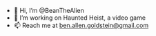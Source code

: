 - 👋 Hi, I’m @BeanTheAlien
- 👀 I’m working on Haunted Heist, a video game
- 📫 Reach me at <a href="mailto:ben.allen.goldstein@gmail.com">ben.allen.goldstein@gmail.com</a>

<!---
BeanTheAlien/BeanTheAlien is a ✨ special ✨ repository because its `README.md` (this file) appears on your GitHub profile.
You can click the Preview link to take a look at your changes.
--->
